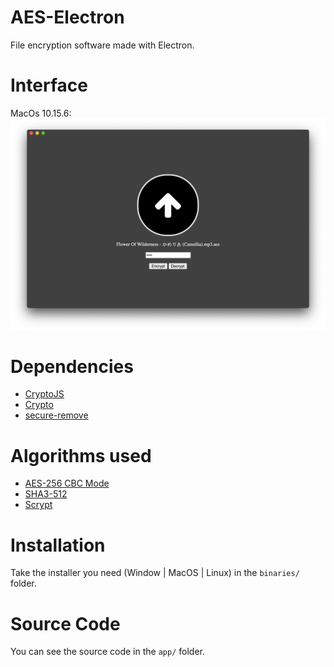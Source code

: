 # AES-Electron
File encryption software made with Electron.

# Interface
MacOs 10.15.6:
![Interface](ressources/images/example.png)

# Dependencies
- [CryptoJS](https://cryptojs.gitbook.io/docs/)
- [Crypto](https://nodejs.org/api/crypto.html)
- [secure-remove](https://www.npmjs.com/package/secure-remove)

# Algorithms used
- [AES-256 CBC Mode](https://en.wikipedia.org/wiki/Advanced_Encryption_Standard)
- [SHA3-512](https://en.wikipedia.org/wiki/SHA-3)
- [Scrypt](https://en.wikipedia.org/wiki/Scrypt)

# Installation
Take the installer you need (Window | MacOS | Linux) in the ```binaries/``` folder.

# Source Code
You can see the source code in the ```app/``` folder.